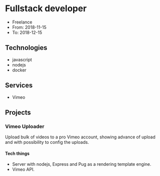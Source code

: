 # Fullstack developer
* Freelance
* From: 2018-11-15
* To: 2018-12-15

## Technologies
* javascript
* nodejs
* docker

## Services
* Vimeo

## Projects

### Vimeo Uploader
Upload bulk of videos to a pro Vimeo account, showing advance of upload and with possibility to config the uploads.

#### Tech things
* Server with nodejs, Express and Pug as a rendering template engine.
* Vimeo API.
